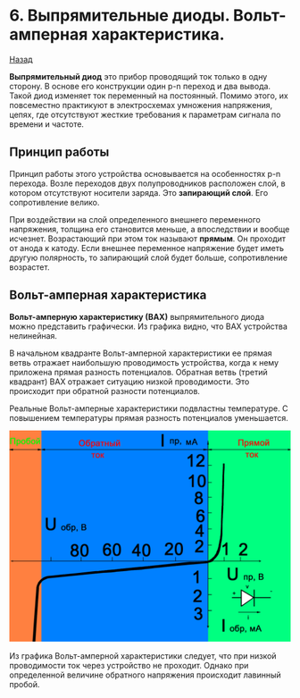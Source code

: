 # 6. Выпрямительные диоды. Вольт-амперная характеристика.

[Назад](EISX.md)

**Выпрямительный диод** это прибор проводящий ток только в одну сторону. В основе его конструкции один p-n переход и два вывода. Такой диод изменяет ток переменный на постоянный. Помимо этого, их повсеместно практикуют в электросхемах умножения напряжения, цепях, где отсутствуют жесткие требования к параметрам сигнала по времени и частоте.

## Принцип работы

Принцип работы этого устройства основывается на особенностях p-n перехода. Возле переходов двух полупроводников расположен слой, в котором отсутствуют носители заряда. Это **запирающий слой**. Его сопротивление велико.

При воздействии на слой определенного внешнего переменного напряжения, толщина его становится меньше, а впоследствии и вообще исчезнет. Возрастающий при этом ток называют **прямым**. Он проходит от анода к катоду. Если внешнее переменное напряжение будет иметь другую полярность, то запирающий слой будет больше, сопротивление возрастет.

## Вольт-амперная характеристика

**Вольт-амперную характеристику (ВАХ)** выпрямительного диода можно представить графически. Из графика видно, что ВАХ устройства нелинейная.

В начальном квадранте Вольт-амперной характеристики ее прямая ветвь отражает наибольшую проводимость устройства, когда к нему приложена прямая разность потенциалов. Обратная ветвь (третий квадрант) ВАХ отражает ситуацию низкой проводимости. Это происходит при обратной разности потенциалов.

Реальные Вольт-амперные характеристики подвластны температуре. С повышением температуры прямая разность потенциалов уменьшается.

![ВАХ](images/9.jpg)

Из графика Вольт-амперной характеристики следует, что при низкой проводимости ток через устройство не проходит. Однако при определенной величине обратного напряжения происходит лавинный пробой.
